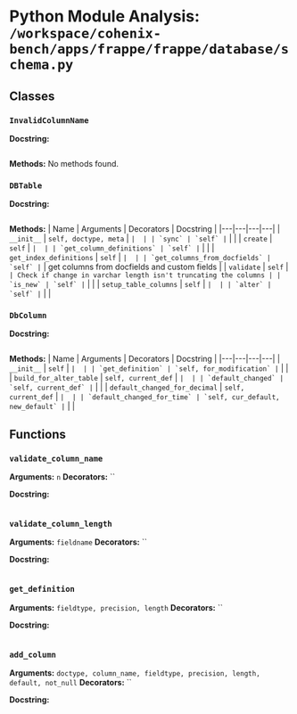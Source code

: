 # Python Module Analysis: `/workspace/cohenix-bench/apps/frappe/frappe/database/schema.py`

## Classes

### `InvalidColumnName`


**Docstring:**
```

```

**Methods:**
No methods found.

### `DBTable`


**Docstring:**
```

```

**Methods:**
| Name | Arguments | Decorators | Docstring |
|---|---|---|---|
| `__init__` | `self, doctype, meta` | `` |  |
| `sync` | `self` | `` |  |
| `create` | `self` | `` |  |
| `get_column_definitions` | `self` | `` |  |
| `get_index_definitions` | `self` | `` |  |
| `get_columns_from_docfields` | `self` | `` | get columns from docfields and custom fields |
| `validate` | `self` | `` | Check if change in varchar length isn't truncating the columns |
| `is_new` | `self` | `` |  |
| `setup_table_columns` | `self` | `` |  |
| `alter` | `self` | `` |  |


### `DbColumn`


**Docstring:**
```

```

**Methods:**
| Name | Arguments | Decorators | Docstring |
|---|---|---|---|
| `__init__` | `self` | `` |  |
| `get_definition` | `self, for_modification` | `` |  |
| `build_for_alter_table` | `self, current_def` | `` |  |
| `default_changed` | `self, current_def` | `` |  |
| `default_changed_for_decimal` | `self, current_def` | `` |  |
| `default_changed_for_time` | `self, cur_default, new_default` | `` |  |





## Functions

### `validate_column_name`
**Arguments:** `n`
**Decorators:** ``

**Docstring:**
```

```
### `validate_column_length`
**Arguments:** `fieldname`
**Decorators:** ``

**Docstring:**
```

```
### `get_definition`
**Arguments:** `fieldtype, precision, length`
**Decorators:** ``

**Docstring:**
```

```
### `add_column`
**Arguments:** `doctype, column_name, fieldtype, precision, length, default, not_null`
**Decorators:** ``

**Docstring:**
```

```


